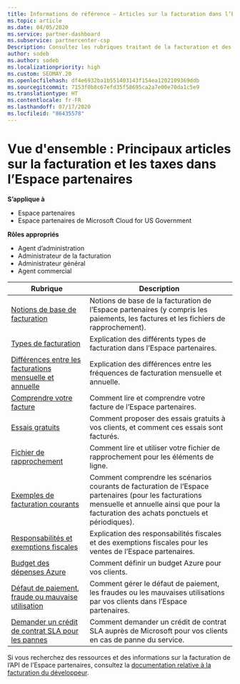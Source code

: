 ```yaml
---
title: Informations de référence – Articles sur la facturation dans l’Espace partenaires
ms.topic: article
ms.date: 04/05/2020
ms.service: partner-dashboard
ms.subservice: partnercenter-csp
Description: Consultez les rubriques traitant de la facturation et des taxes dans l’Espace partenaires. Ces rubriques portent sur les ressources de facturation, les factures, la facturation Fournisseur de solutions Cloud et les taxes.
author: sodeb
ms.author: sodeb
ms.localizationpriority: high
ms.custom: SEOMAY.20
ms.openlocfilehash: df4e6932ba1b551403143f154ea1202109369ddb
ms.sourcegitcommit: 7153f0b8c67efd35f58695ca2a7e00e70da1c5e9
ms.translationtype: HT
ms.contentlocale: fr-FR
ms.lasthandoff: 07/17/2020
ms.locfileid: "86435578"
---
```

# <a name="overview-main-billing-and-tax-articles-in-partner-center"></a>Vue d'ensemble : Principaux articles sur la facturation et les taxes dans l’Espace partenaires

**S’applique à**

- Espace partenaires
- Espace partenaires de Microsoft Cloud for US Government

**Rôles appropriés**

- Agent d’administration
- Administrateur de la facturation
- Administrateur général
- Agent commercial

| Rubrique | Description |
| ----- | ----------- |
| [Notions de base de facturation](billing-basics.md) | Notions de base de la facturation de l’Espace partenaires (y compris les paiements, les factures et les fichiers de rapprochement). |
| [Types de facturation](billing-different-types.md) | Explication des différents types de facturation dans l’Espace partenaires. |
| [Différences entre les facturations mensuelle et annuelle](billing-annual-monthly.md) | Explication des différences entre les fréquences de facturation mensuelle et annuelle. |
| [Comprendre votre facture](read-your-bill.md) | Comment lire et comprendre votre facture de l’Espace partenaires. |
| [Essais gratuits](offer-your-customers-trials-of-microsoft-products.md) | Comment proposer des essais gratuits à vos clients, et comment ces essais sont facturés. |
| [Fichier de rapprochement](use-the-reconciliation-files.md) | Comment lire et utiliser votre fichier de rapprochement pour les éléments de ligne. |
| [Exemples de facturation courants](common-billing-scenarios.md) | Comment comprendre les scénarios courants de facturation de l’Espace partenaires (pour les facturations mensuelle et annuelle ainsi que pour la facturation des achats ponctuels et périodiques). |
| [Responsabilités et exemptions fiscales](tax-and-tax-exemptions.md) | Explication des responsabilités fiscales et des exemptions fiscales pour les ventes de l’Espace partenaires. |
| [Budget des dépenses Azure](set-an-azure-spending-budget-for-your-customers.md) | Comment définir un budget Azure pour vos clients. |
| [Défaut de paiement, fraude ou mauvaise utilisation](non-payment--fraud--or-misuse.md) | Comment gérer le défaut de paiement, les fraudes ou les mauvaises utilisations par vos clients dans l’Espace partenaires. |
| [Demander un crédit de contrat SLA pour les pannes](request-credit.md) | Comment demander un crédit de contrat SLA auprès de Microsoft pour vos clients en cas de panne du service. |

Si vous recherchez des ressources et des informations sur la facturation de l’API de l’Espace partenaires, consultez la [documentation relative à la facturation du développeur](https://docs.microsoft.com/partner-center/develop/manage-billing).
